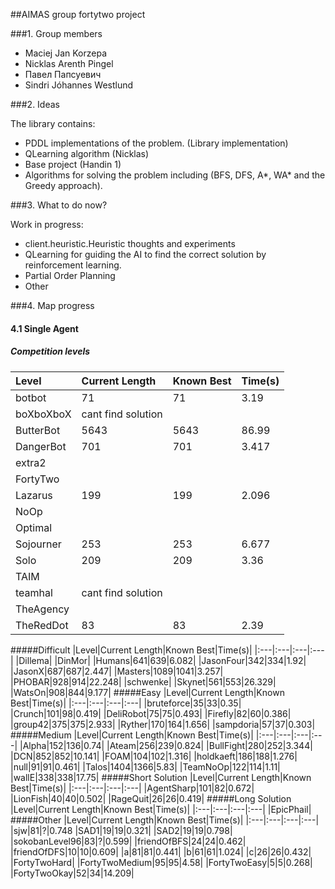 ##AIMAS group fortytwo project

###1. Group members

- Maciej Jan Korzepa
- Nicklas Arenth Pingel
- Павел Папсуевич
- Sindri Jóhannes Westlund

###2. Ideas

The library contains:
  * PDDL implementations of the problem. (Library implementation)
  * QLearning algorithm (Nicklas)
  * Base project (Handin 1)
  * Algorithms for solving the problem including (BFS, DFS, A*, WA* and the Greedy approach).

###3. What to do now?

Work in progress:
  * client.heuristic.Heuristic thoughts and experiments
  * QLearning for guiding the AI to find the correct solution by reinforcement learning.
  * Partial Order Planning
  * Other


###4. Map progress

#### 4.1 Single Agent
##### Competition levels
|Level|Current Length|Known Best|Time(s)|
|:---|:---|:---|:---|
|botbot|71|71|3.19|
|boXboXboX|cant find solution|||
|ButterBot|5643|5643|86.99|
|DangerBot|701|701|3.417|
|extra2||||
|FortyTwo||||
|Lazarus|199|199|2.096|
|NoOp||||
|Optimal||||
|Sojourner|253|253|6.677|
|Solo|209|209|3.36|
|TAIM||||
|teamhal|cant find solution|||
|TheAgency||||
|TheRedDot|83|83|2.39|
#####Difficult
|Level|Current Length|Known Best|Time(s)|
|:---|:---|:---|:---|
|Dillema|
|DinMor|
|Humans|641|639|6.082|
|JasonFour|342|334|1.92|
|JasonX|687|687|2.447|
|Masters|1089|1041|3.257|
|PHOBAR|928|914|22.248|
|schwenke|
|Skynet|561|553|26.329|
|WatsOn|908|844|9.177|
#####Easy
|Level|Current Length|Known Best|Time(s)|
|:---|:---|:---|:---|
|bruteforce|35|33|0.35|
|Crunch|101|98|0.419|
|DeliRobot|75|75|0.493|
|Firefly|82|60|0.386|
|group42|375|375|2.933|
|Ryther|170|164|1.656|
|sampdoria|57|37|0.303|
#####Medium
|Level|Current Length|Known Best|Time(s)|
|:---|:---|:---|:---|
|Alpha|152|136|0.74|
|Ateam|256|239|0.824|
|BullFight|280|252|3.344|
|DCN|852|852|10.141|
|FOAM|104|102|1.316|
|holdkaeft|186|188|1.276|
|null|91|91|0.461|
|Talos|1404|1366|5.83|
|TeamNoOp|122|114|1.11|
|wallE|338|338|17.75|
#####Short Solution
|Level|Current Length|Known Best|Time(s)|
|:---|:---|:---|:---|
|AgentSharp|101|82|0.672|
|LionFish|40|40|0.502|
|RageQuit|26|26|0.419|
#####Long Solution
|Level|Current Length|Known Best|Time(s)|
|:---|:---|:---|:---|
|EpicPhail|
#####Other
|Level|Current Length|Known Best|Time(s)|
|:---|:---|:---|:---|
|sjw|81|?|0.748
|SAD1|19|19|0.321|
|SAD2|19|19|0.798|
|sokobanLevel96|83|?|0.599|
|friendOfBFS|24|24|0.462|
|friendOfDFS|10|10|0.609|
|a|81|81|0.441|
|b|61|61|1.024|
|c|26|26|0.432|
|FortyTwoHard|
|FortyTwoMedium|95|95|4.58|
|FortyTwoEasy|5|5|0.268|
|FortyTwoOkay|52|34|14.209|
